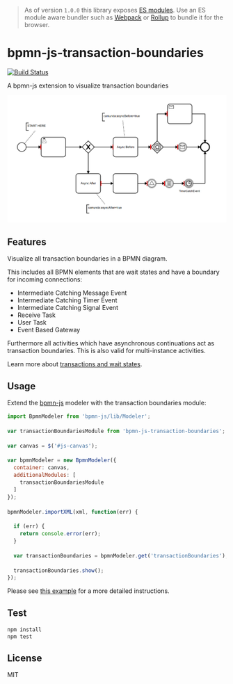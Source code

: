 > As of version `1.0.0` this library exposes [ES modules](http://exploringjs.com/es6/ch_modules.html#sec_basics-of-es6-modules). Use an ES module aware bundler such as [Webpack](https://webpack.js.org) or [Rollup](https://rollupjs.org) to bundle it for the browser.


# bpmn-js-transaction-boundaries

[![Build Status](https://travis-ci.com/bpmn-io/bpmn-js-transaction-boundaries.svg?branch=master)](https://travis-ci.com/bpmn-io/bpmn-js-transaction-boundaries)

A bpmn-js extension to visualize transaction boundaries

![transaction boundaries screenshot](docs/screenshot.png "Screenshot of Transaction Boundaries")


## Features

Visualize all transaction boundaries in a BPMN diagram.


This includes all BPMN elements that are wait states and have a boundary for incoming connections:

* Intermediate Catching Message Event
* Intermediate Catching Timer Event
* Intermediate Catching Signal Event
* Receive Task
* User Task
* Event Based Gateway

Furthermore all activities which have asynchronous continuations act as transaction boundaries. This is also valid for multi-instance activities.

Learn more about [transactions and wait states](https://docs.camunda.org/manual/latest/user-guide/process-engine/transactions-in-processes/).


## Usage

Extend the [bpmn-js](https://github.com/bpmm-io/bpmn-js) modeler with the transaction boundaries module:

```javascript
import BpmnModeler from 'bpmn-js/lib/Modeler';

var transactionBoundariesModule from 'bpmn-js-transaction-boundaries';

var canvas = $('#js-canvas');

var bpmnModeler = new BpmnModeler({
  container: canvas,
  additionalModules: [
    transactionBoundariesModule
  ]
});

bpmnModeler.importXML(xml, function(err) {

  if (err) {
    return console.error(err);
  }

  var transactionBoundaries = bpmnModeler.get('transactionBoundaries');

  transactionBoundaries.show();
});
```

Please see [this example](https://github.com/bpmn-io/bpmn-js-examples/tree/master/transaction-boundaries) for a more detailed instructions.


## Test

```
npm install
npm test
```


## License

MIT
